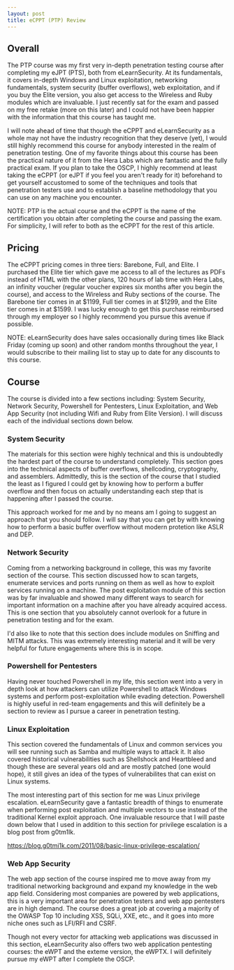 ```yaml
---
layout: post
title: eCPPT (PTP) Review
---
```


## Overall

The PTP course was my first very in-depth penetration testing course after completing my eJPT (PTS), both from eLearnSecurity. At its fundamentals, it covers in-depth Windows and Linux exploitation, networking fundamentals, system security (buffer overflows), web exploitation, and if you buy the Elite version, you also get access to the Wireless and Ruby modules which are invaluable. I just recently sat for the exam and passed on my free retake (more on this later) and I could not have been happier with the information that this course has taught me. 

I will note ahead of time that though the eCPPT and eLearnSecurity as a whole may not have the industry recognition that they deserve (yet), I would still highly recommend this course for anybody interested in the realm of penetration testing. One of my favorite things about this course has been the practical nature of it from the Hera Labs which are fantastic and the fully practical exam. If you plan to take the OSCP, I highly recommend at least taking the eCPPT (or eJPT if you feel you aren't ready for it) beforehand to get yourself accustomed to some of the techniques and tools that penetration testers use and to establish a baseline methodology that you can use on any machine you encounter.

NOTE: PTP is the actual course and the eCPPT is the name of the certification you obtain after completing the course and passing the exam. For simplicity, I will refer to both as the eCPPT for the rest of this article.

## Pricing

The eCPPT pricing comes in three tiers: Barebone, Full, and Elite. I purchased the Elite tier which gave me access to all of the lectures as PDFs instead of HTML with the other plans, 120 hours of lab time with Hera Labs, an infinity voucher (regular voucher expires six months after you begin the course), and access to the Wireless and Ruby sections of the course. The Barebone tier comes in at $1199, Full tier comes in at $1299, and the Elite tier comes in at $1599. I was lucky enough to get this purchase reimbursed through my employer so I highly recommend you pursue this avenue if possible.

NOTE: eLearnSecurity does have sales occasionally during times like Black Friday (coming up soon) and other random months throughout the year, I would subscribe to their mailing list to stay up to date for any discounts to this course.

## Course

The course is divided into a few sections including: System Security, Network Security, Powershell for Pentesters, Linux Exploitation, and Web App Security (not including Wifi and Ruby from Elite Version). I will discuss each of the individual sections down below.

### System Security

The materials for this section were highly technical and this is undoubtedly the hardest part of the course to understand completely. This section goes into the technical aspects of buffer overflows, shellcoding, cryptography, and assemblers. Admittedly, this is the section of the course that I studied the least as I figured I could get by knowing how to perform a buffer overflow and then focus on actually understanding each step that is happening after I passed the course. 

This approach worked for me and by no means am I going to suggest an approach that you should follow. I will say that you can get by with knowing how to perform a basic buffer overflow without modern protetion like ASLR and DEP. 

### Network Security

Coming from a networking background in college, this was my favorite section of the course. This section discussed how to scan targets, enumerate services and ports running on them as well as how to exploit services running on a machine. The post exploitation module of this section was by far invaluable and showed many different ways to search for important information on a machine after you have already acquired access. This is one section that you absolutely cannot overlook for a future in penetration testing and for the exam. 

I'd also like to note that this section does include modules on Sniffing and MITM attacks. This was extremely interesting material and it will be very helpful for future engagements where this is in scope.

### Powershell for Pentesters

Having never touched Powershell in my life, this section went into a very in depth look at how attackers can utilize Powershell to attack Windows systems and perform post-exploitation while evading detection. Powershell is highly useful in red-team engagements and this will definitely be a section to review as I pursue a career in penetration testing.

### Linux Exploitation

This section covered the fundamentals of Linux and common services you will see running such as Samba and multiple ways to attack it. It also covered historical vulnerabilities such as Shellshock and Heartbleed and though these are several years old and are mostly patched (one would hope), it still gives an idea of the types of vulnerabilites that can exist on Linux systems.

The most interesting part of this section for me was Linux privilege escalation. eLearnSecurity gave a fantastic breadth of things to enumerate when performing post exploitation and multiple vectors to use instead of the traditional Kernel exploit approach. One invaluable resource that I will paste down below that I used in addition to this section for privilege escalation is a blog post from g0tm1lk. 

<https://blog.g0tmi1k.com/2011/08/basic-linux-privilege-escalation/>

### Web App Security

The web app section of the course inspired me to move away from my traditional networking background and expand my knowledge in the web app field. Considering most companies are powered by web applications, this is a very important area for penetration testers and web app pentesters are in high demand. The course does a great job at covering a majority of the OWASP Top 10 including XSS, SQLi, XXE, etc., and it goes into more niche ones such as LFI/RFI and CSRF. 

Though not every vector for attacking web applications was discussed in this section, eLearnSecurity also offers two web application pentesting courses: the eWPT and the exteme version, the eWPTX. I will definitely pursue my eWPT after I complete the OSCP. 



